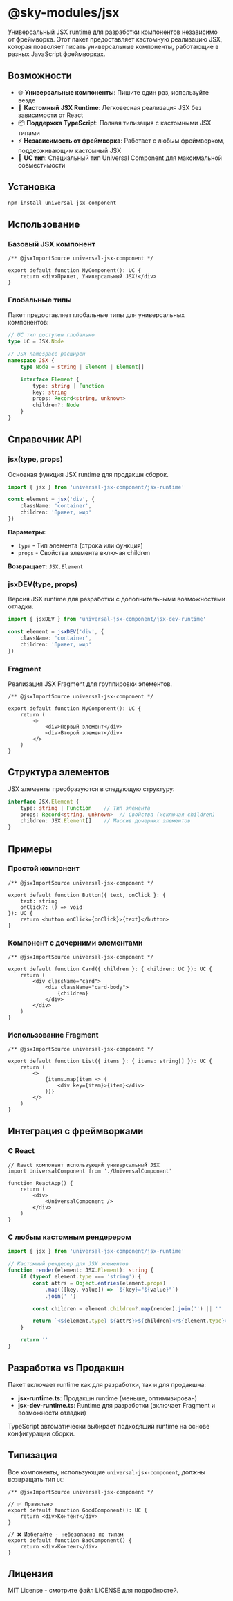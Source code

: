 # @sky-modules/jsx

Универсальный JSX runtime для разработки компонентов независимо от фреймворка. Этот пакет предоставляет кастомную реализацию JSX, которая позволяет писать универсальные компоненты, работающие в разных JavaScript фреймворках.

## Возможности

- 🌐 **Универсальные компоненты**: Пишите один раз, используйте везде
- 🔧 **Кастомный JSX Runtime**: Легковесная реализация JSX без зависимости от React
- 📦 **Поддержка TypeScript**: Полная типизация с кастомными JSX типами
- ⚡ **Независимость от фреймворка**: Работает с любым фреймворком, поддерживающим кастомный JSX
- 🎯 **UC тип**: Специальный тип Universal Component для максимальной совместимости

## Установка

```bash
npm install universal-jsx-component
```

## Использование

### Базовый JSX компонент

```tsx
/** @jsxImportSource universal-jsx-component */

export default function MyComponent(): UC {
    return <div>Привет, Универсальный JSX!</div>
}
```

### Глобальные типы

Пакет предоставляет глобальные типы для универсальных компонентов:

```typescript
// UC тип доступен глобально
type UC = JSX.Node

// JSX namespace расширен
namespace JSX {
    type Node = string | Element | Element[]

    interface Element {
        type: string | Function
        key: string
        props: Record<string, unknown>
        children?: Node
    }
}
```

## Справочник API

### jsx(type, props)

Основная функция JSX runtime для продакшн сборок.

```typescript
import { jsx } from 'universal-jsx-component/jsx-runtime'

const element = jsx('div', {
    className: 'container',
    children: 'Привет, мир'
})
```

**Параметры:**
- `type` - Тип элемента (строка или функция)
- `props` - Свойства элемента включая children

**Возвращает:** `JSX.Element`

### jsxDEV(type, props)

Версия JSX runtime для разработки с дополнительными возможностями отладки.

```typescript
import { jsxDEV } from 'universal-jsx-component/jsx-dev-runtime'

const element = jsxDEV('div', {
    className: 'container',
    children: 'Привет, мир'
})
```

### Fragment

Реализация JSX Fragment для группировки элементов.

```tsx
/** @jsxImportSource universal-jsx-component */

export default function MyComponent(): UC {
    return (
        <>
            <div>Первый элемент</div>
            <div>Второй элемент</div>
        </>
    )
}
```

## Структура элементов

JSX элементы преобразуются в следующую структуру:

```typescript
interface JSX.Element {
    type: string | Function    // Тип элемента
    props: Record<string, unknown>  // Свойства (исключая children)
    children: JSX.Element[]    // Массив дочерних элементов
}
```

## Примеры

### Простой компонент

```tsx
/** @jsxImportSource universal-jsx-component */

export default function Button({ text, onClick }: {
    text: string
    onClick?: () => void
}): UC {
    return <button onClick={onClick}>{text}</button>
}
```

### Компонент с дочерними элементами

```tsx
/** @jsxImportSource universal-jsx-component */

export default function Card({ children }: { children: UC }): UC {
    return (
        <div className="card">
            <div className="card-body">
                {children}
            </div>
        </div>
    )
}
```

### Использование Fragment

```tsx
/** @jsxImportSource universal-jsx-component */

export default function List({ items }: { items: string[] }): UC {
    return (
        <>
            {items.map(item => (
                <div key={item}>{item}</div>
            ))}
        </>
    )
}
```

## Интеграция с фреймворками

### С React

```tsx
// React компонент использующий универсальный JSX
import UniversalComponent from './UniversalComponent'

function ReactApp() {
    return (
        <div>
            <UniversalComponent />
        </div>
    )
}
```

### С любым кастомным рендерером

```typescript
import { jsx } from 'universal-jsx-component/jsx-runtime'

// Кастомный рендерер для JSX элементов
function render(element: JSX.Element): string {
    if (typeof element.type === 'string') {
        const attrs = Object.entries(element.props)
            .map(([key, value]) => `${key}="${value}"`)
            .join(' ')

        const children = element.children?.map(render).join('') || ''

        return `<${element.type} ${attrs}>${children}</${element.type}>`
    }

    return ''
}
```

## Разработка vs Продакшн

Пакет включает runtime как для разработки, так и для продакшна:

- **jsx-runtime.ts**: Продакшн runtime (меньше, оптимизирован)
- **jsx-dev-runtime.ts**: Runtime для разработки (включает Fragment и возможности отладки)

TypeScript автоматически выбирает подходящий runtime на основе конфигурации сборки.

## Типизация

Все компоненты, использующие `universal-jsx-component`, должны возвращать тип `UC`:

```tsx
/** @jsxImportSource universal-jsx-component */

// ✅ Правильно
export default function GoodComponent(): UC {
    return <div>Контент</div>
}

// ❌ Избегайте - небезопасно по типам
export default function BadComponent() {
    return <div>Контент</div>
}
```

## Лицензия

MIT License - смотрите файл LICENSE для подробностей.